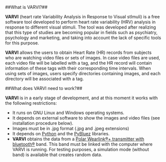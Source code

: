 ##What is VARVI?##

**VARVI** (heart rate Variability Analysis in Response to Visual stImuli) is a free software tool developed to perform heart rate variability (HRV) analysis in response to different visual stimuli. The tool was developed after realizing that this type of studies are becoming popular in fields such as psychiatry, psychology and marketing, and taking into account the lack of specific tools for this purpose.

**VARVI** allows the users to obtain Heart Rate (HR) records from subjects who are watching video files or sets of images. In case video files are used, each video file will be labelled with a tag, and the HR record will contain information of these tags with their corresponding time intervals. When using sets of images, users specify directories containing images, and each directory will be associated with a tag. 

##What does VARVI need to work?##

**VARVI** is in a early stage of development, and at this moment it works with the following restrictions:
* It runs on GNU Linux and Windows operating systems.
* It depends on external software to show the images and video files (see installation procedure below).
* Images must be in .jpg format (.jpg and .jpeg extensions)
* It depends on [Python](http://www.python.org) and the [PyBluez](http://pybluez.googlecode.com) libraries.
* **VARVI** obtains the data from a [Polar Wearlink®+ transmitter with bluetooth®](http://www.polar.com/en/products/accessories/Polar_WearLink_transmitter_with_Bluetooth) band. This band must be linked with the computer where VARVI is running.  For testing purposes, a simulation mode (without band) is available that creates random data.

